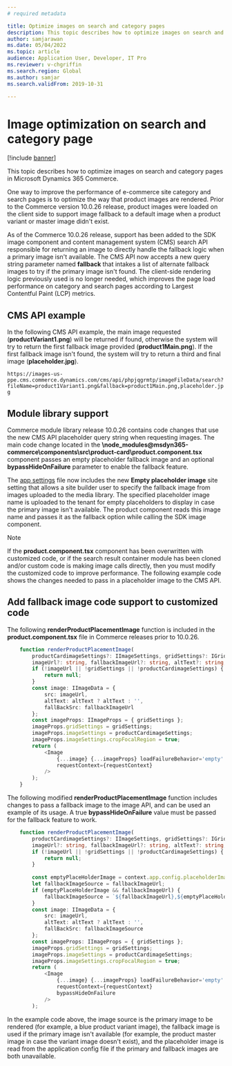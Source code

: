 ```yaml
---
# required metadata

title: Optimize images on search and category pages
description: This topic describes how to optimize images on search and category pages in Microsoft Dynamics 365 Commerce.
author: samjarawan
ms.date: 05/04/2022
ms.topic: article
audience: Application User, Developer, IT Pro
ms.reviewer: v-chgriffin
ms.search.region: Global
ms.author: samjar
ms.search.validFrom: 2019-10-31

---
```

# Image optimization on search and category page

[!include [banner](../includes/banner.md)]

This topic describes how to optimize images on search and category pages in Microsoft Dynamics 365 Commerce.

One way to improve the performance of e-commerce site category and search pages is to optimize the way that product images are rendered. Prior to the Commerce version 10.0.26 release, product images were loaded on the client side to support image fallback to a default image when a product variant or master image didn't exist. 

As of the Commerce 10.0.26 release, support has been added to the SDK image component and content management system (CMS) search API responsible for returning an image to directly handle the fallback logic when a primary image isn't available. The CMS API now accepts a new query string parameter named **fallback** that intakes a list of alternate fallback images to try if the primary image isn't found. The client-side rendering logic previously used is no longer needed, which improves the page load performance on category and search pages according to Largest Contentful Paint (LCP) metrics.  

## CMS API example

In the following CMS API example, the main image requested (**productVariant1.png**) will be returned if found, otherwise the system will try to return the first fallback image provided (**product1Main.png**). If the first fallback image isn't found, the system will try to return a third and final image (**placeholder.jpg**).

`https://images-us-ppe.cms.commerce.dynamics.com/cms/api/phpjqgrmtp/imageFileData/search?fileName=product1Variant1.png&fallback=product1Main.png,placeholder.jpg`

## Module library support

Commerce module library release 10.0.26 contains code changes that use the new CMS API placeholder query string when requesting images. The main code change located in the **\node_modules\@msdyn365-commerce\components\src\product-card\product.component.tsx** component passes an empty placeholder fallback image and an optional **bypassHideOnFailure** parameter to enable the fallback feature.  

The [app settings](app-settings.md) file now includes the new **Empty placeholder image** site setting that allows a site builder user to specify the fallback image from images uploaded to the media library. The specified placeholder image name is uploaded to the tenant for empty placeholders to display in case the primary image isn't available. The product component reads this image name and passes it as the fallback option while calling the SDK image component.

> [!NOTE]
> If the **product.component.tsx** component has been overwritten with customized code, or if the search result container module has been cloned and/or custom code is making image calls directly, then you must modify the customized code to improve performance. The following example code shows the changes needed to pass in a placeholder image to the CMS API.
## Add fallback image code support to customized code

The following **renderProductPlacementImage** function is included in the **product.component.tsx** file in Commerce releases prior to 10.0.26.

```typescript
    function renderProductPlacementImage(
        productCardimageSettings?: IImageSettings, gridSettings?: IGridSettings,
        imageUrl?: string, fallbackImageUrl?: string, altText?: string, requestContext?: IRequestContext): JSX.Element | null {
        if (!imageUrl || !gridSettings || !productCardimageSettings) {
            return null;
        }
        const image: IImageData = {
            src: imageUrl,
            altText: altText ? altText : '',
            fallBackSrc: fallbackImageUrl
        };
        const imageProps: IImageProps = { gridSettings };
        imageProps.gridSettings = gridSettings;
        imageProps.imageSettings = productCardimageSettings;
        imageProps.imageSettings.cropFocalRegion = true;
        return (
            <Image
                {...image} {...imageProps} loadFailureBehavior='empty'
                requestContext={requestContext}
            />
        );
    }
```

The following modified **renderProductPlacementImage** function includes changes to pass a fallback image to the image API, and can be used an example of its usage. A true **bypassHideOnFailure** value must be passed for the fallback feature to work.

```typescript
    function renderProductPlacementImage(
        productCardimageSettings?: IImageSettings, gridSettings?: IGridSettings,
        imageUrl?: string, fallbackImageUrl?: string, altText?: string, requestContext?: IRequestContext): JSX.Element | null {
        if (!imageUrl || !gridSettings || !productCardimageSettings) {
            return null;
        }
        
        const emptyPlaceHolderImage = context.app.config.placeholderImageName as string;
        let fallbackImageSource = fallbackImageUrl;
        if (emptyPlaceHolderImage && fallbackImageUrl) {
            fallbackImageSource = `${fallbackImageUrl},${emptyPlaceHolderImage}`;
        }
        const image: IImageData = {
            src: imageUrl,
            altText: altText ? altText : '',
            fallBackSrc: fallbackImageSource
        };
        const imageProps: IImageProps = { gridSettings };
        imageProps.gridSettings = gridSettings;
        imageProps.imageSettings = productCardimageSettings;
        imageProps.imageSettings.cropFocalRegion = true;
        return (
            <Image
                {...image} {...imageProps} loadFailureBehavior='empty'
                requestContext={requestContext}
                bypassHideOnFailure
            />
        );
```
In the example code above, the image source is the primary image to be rendered (for example, a blue product variant image), the fallback image is used if the primary image isn't available (for example, the product master image in case the variant image doesn't exist), and the placeholder image is read from the application config file if the primary and fallback images are both unavailable.